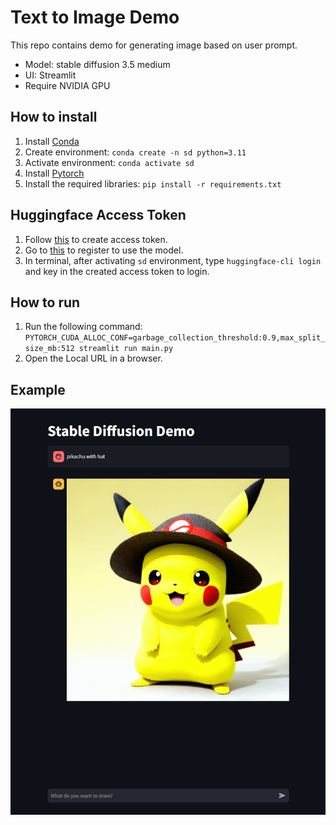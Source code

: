 # Text to Image Demo
This repo contains demo for generating image based on user prompt.
- Model: stable diffusion 3.5 medium
- UI: Streamlit
- Require NVIDIA GPU

## How to install
1. Install [Conda](https://docs.conda.io/projects/conda/en/latest/user-guide/install/index.html)
2. Create environment: `conda create -n sd python=3.11`
3. Activate environment: `conda activate sd`
4. Install [Pytorch](https://pytorch.org/get-started/locally/)
5. Install the required libraries: `pip install -r requirements.txt`

## Huggingface Access Token
1. Follow [this](https://huggingface.co/docs/hub/en/security-tokens) to create access token.
2. Go to [this](https://huggingface.co/stabilityai/stable-diffusion-3.5-medium) to register to use the model.
3. In terminal, after activating `sd` environment, type `huggingface-cli login` and key in the created access token to login.

## How to run
1. Run the following command: `PYTORCH_CUDA_ALLOC_CONF=garbage_collection_threshold:0.9,max_split_size_mb:512 streamlit run main.py`
2. Open the Local URL in a browser.

## Example
![](assets/sd-example1.png)